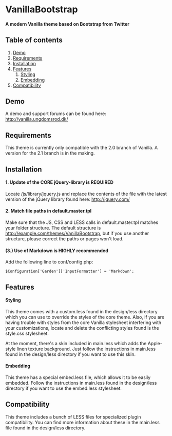 VanillaBootstrap
================

#### A modern Vanilla theme based on Bootstrap from Twitter

Table of contents
-----------------

1. [Demo](#demo)
2. [Requirements](#requirements)
3. [Installation](#installation)
4. [Features](#features)
	1. [Styling](#styling)
	2. [Embedding](#embedding)
5. [Compatibility](#compatibility)


Demo
----

A demo and support forums can be found here: http://vanilla.ungdomsrod.dk/


Requirements
------------

This theme is currently only compatible with the 2.0 branch of Vanilla. A version for the 2.1 branch is in the making.


Installation
------------

#### __1.__ Update of the CORE jQuery-library is REQUIRED

Locate /js/library/jquery.js and replace the contents of the file with the latest version of the jQuery library found here: http://jquery.com/

#### __2.__ Match file paths in default.master.tpl

Make sure that the JS, CSS and LESS calls in default.master.tpl matches your folder structure. The default structure is http://example.com/themes/VanillaBootstrap, but if you use another structure, please correct the paths or pages won't load.

#### __(3.)__ Use of Markdown is HIGHLY recommended

Add the following line to conf/config.php:
	
	$Configuration['Garden']['InputFormatter'] = 'Markdown';


Features
--------

#### Styling

This theme comes with a custom.less found in the design/less directory which you can use to override the styles of the core theme. Also, if you are having trouble with styles from the core Vanilla stylesheet interfering with your customizations, locate and delete the conflicting styles found is the style.css stylesheet.

At the moment, there's a skin included in main.less which adds the Apple-style linen texture background. Just follow the instructions in main.less found in the design/less directory if you want to use this skin.


#### Embedding

This theme has a special embed.less file, which allows it to be easily embedded. Follow the instructions in main.less found in the design/less directory if you want to use the embed.less stylesheet.


Compatibility
-------------

This theme includes a bunch of LESS files for specialized plugin compatibility. You can find more information about these in the main.less file found in the design/less directory.